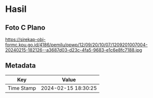 # Hasil

## Foto C Plano

https://sirekap-obj-formc.kpu.go.id/4186/pemilu/ppwp/12/09/20/10/07/1209201007004-20240215-182126--a3687d03-d23c-4fa5-9683-e1c6e8fc7188.jpg


## Metadata

| Key        | Value               |
| ---------- | ------------------- |
| Time Stamp | 2024-02-15 18:30:25 |



